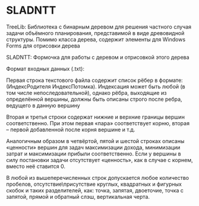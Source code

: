# SLADNTT

TreeLib: Библиотека с бинарным деревом для решения частного случая задачи объёмного планирования, представимой в виде древовидной структуры. Помимо класса дерева, содержит элементы для Windows Forms для отрисовки дерева

SLADNTT: Формочка для работы с деревом и отрисовкой этого дерева

Формат входных данных (.txt):

Первая строка текстового файла содержит список рёбер в формате: (ИндексРодителя ИндексПотомка). Индексация может быть любой (в том числе непоследовательной), однако рёбра, выходящие из определённой вершины, должны быть описаны строго после ребра, ведущего в данную вершину

Вторая и третья строки содержат нижние и верхние границы вершин соответственно. При этом первая «пара» соответствует корню, вторая – первой добавленной после корня вершине и т.д.

Аналогичным образом в четвёртой, пятой и шестой строках описаны «ценности» вершин для задач максимизации дохода, минимизации затрат и максимизации прибыли соответственно. Если у вершины в силу постановки задачи отсутствует «ценность», как в случае с корнем, вместо неё ставится 0. 

В любой из вышеперечисленных строк допускается любое количество пробелов, отсутствие\присутствие круглых, квадратных и фигурных скобок и таких разделителей, как: точка, запятая, двоеточие, точка с запятой, прямой и обратный слэш, вертикальная черта. 
